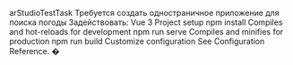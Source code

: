arStudioTestTask
Требуется создать одностраничное приложение для поиска погоды
Задействовать: Vue 3
Project setup
npm install
Compiles and hot-reloads for development
npm run serve
Compiles and minifies for production
npm run build
Customize configuration
See Configuration Reference.
�
